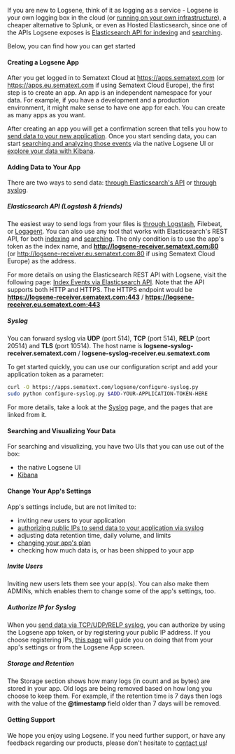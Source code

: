 If you are new to Logsene, think of it as logging as a service - Logsene is
your own logging box in the cloud (or [running on your own infrastructure](../sematext-enterprise/on-premises)),
a cheaper alternative to Splunk, or even
as Hosted Elasticsearch, since one of the APIs Logsene exposes is
[Elasticsearch API for indexing](index-events-via-elasticsearch-api) and
[searching](searching-your-events).

Below, you can find how you can get started

#### Creating a Logsene App

After you get logged in to Sematext Cloud at <https://apps.sematext.com> (or <https://apps.eu.sematext.com> if using Sematext Cloud Europe), the first step
is to create an app. An app is an independent namespace
for your data. For example, if you have a development and a production
environment, it might make sense to have one app for each. You
can create as many apps as you want.

After creating an app you will get a confirmation screen that tells you how
to [send data to your new application](sending-events-to-logsene). Once you start
sending data, you can start [searching and analyzing those events](searching-your-events) via the native Logsene UI or [explore your data with Kibana](kibana).

#### Adding Data to Your App

There are two ways to
send data: [through Elasticsearch's API](index-events-via-elasticsearch-api) or [through syslog](syslog).

##### Elasticsearch API (Logstash & friends)

The easiest way to send logs from your files is
[through Logstash](logstash), Filebeat, or [Logagent](../logagent). You
can also use any tool that works with Elasticsearch's REST API, for both
[indexing](index-events-via-elasticsearch-api) and
[searching](search-through-the-elasticsearch-api). The
only condition is to use the app's token as the index name, and
**http://logsene-receiver.sematext.com:80** (or http://logsene-receiver.eu.sematext.com:80 if using Sematext Cloud Europe) as the address.

For more details on using the Elasticsearch REST API with Logsene, visit
the following page: [Index Events via Elasticsearch API](index-events-via-elasticsearch-api). Note that the API
supports both HTTP and HTTPS. The HTTPS endpoint would be
**https://logsene-receiver.sematext.com:443** / **https://logsene-receiver.eu.sematext.com:443**

##### Syslog

You can forward syslog via **UDP** (port 514), **TCP** (port 514),
**RELP** (port 20514) and **TLS** (port 10514). The host name is
**logsene-syslog-receiver.sematext.com** / **logsene-syslog-receiver.eu.sematext.com**

To get started quickly, you can use our configuration script and add
your application token as a parameter:

``` bash
curl -O https://apps.sematext.com/logsene/configure-syslog.py
sudo python configure-syslog.py $ADD-YOUR-APPLICATION-TOKEN-HERE
```

For more details, take a look at the [Syslog](syslog) page,
and the pages that are linked from it.

#### Searching and Visualizing Your Data

For searching and visualizing, you have two UIs that you can use out of
the box:

  - the native Logsene UI
  - [Kibana](kibana)

#### Change Your App's Settings

App's settings include, but are not limited to:

  - inviting new users to your application
  - [authorizing public IPs to send data to your application via syslog](authorizing-ips-for-syslog)
  - adjusting data retention time, daily volume, and limits
  - [changing your app's plan](faq/#plans-prices)
  - checking how much data is, or has been shipped to your app

##### Invite Users

Inviting new users lets them see your app(s). You can also make them ADMINs, which enables them to change some of the app's settings, too.

##### Authorize IP for Syslog

When you [send data via TCP/UDP/RELP syslog](syslog), you
can authorize by using the Logsene app token, or by registering
your public IP address. If you choose registering IPs, [this page](authorizing-ips-for-syslog) will guide you on doing
that from your app's settings or from the Logsene App
screen.

##### Storage and Retention

The Storage section shows how many logs (in count and as bytes) are stored in your app.
Old logs are being removed based on how long you choose to keep them. For example, if the retention time is 7
days then logs with the value of the **@timestamp** field
older than 7 days will be removed.

#### Getting Support

We hope you enjoy using Logsene. If you need further support, or have
any feedback regarding our products, please don't hesitate to [contact us](mailto:support@sematext.com)\!

